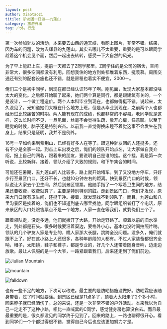 ```yaml
---
layout: post
author: Xiaotaozi
titile: 驴友团一日游——九莲山
category: 旅游外出
tag: 户外，行走
---
```


第一次参加驴友的活动，本来要去山西的通天峡，看网上图片，非常不错。结果，因为车的问题，改为去辉县的九莲山。其实去哪儿不太重要，重要的是可以跟同学趁着这个机会见个面，然后一起出去转转，感受一下大自然的风光。

为了早上能赶上车，提前一天都去了Z同学那里。Z同学住的是公司的宿舍，空间非常大，很多空间都没有利用。回想我住的地方到处都堆着东西，挺羡慕。周围交通还有别的配套设施也还不错，就是房租也着实不便宜，2000＋。

俺们三个是初中同学，到现在都已经认识15年了啊。刚见面，发现大家基本都没啥太大的变化。之后都开始聊了起来，她们两个算是同行，都是跟建筑有关的，一个是设计，一个做工程造价。两个人本科毕业到现在，也都做得挺不错。说起来，太久没见了。光知道她们大概在什么地方上班，但是从毕业到现在，之前两个人也都经历过比较痛苦的时期。两人能有现在的成绩，也都非常的不容易。老同学就是这样，这么长时间不见，一旦见面，丝毫不会觉得生疏，敞开心扉，任意聊。以至于睡觉的时候，脑子还是特别兴奋。以前我一直觉得换床睡不着觉这事不会发生在我身上，结果只是证明，我并不是例外。

16号一早如约来到紫荆山，已经有好多人在等了。跟这种驴友团的人还挺多，还有不少是全家一起。到点上车出发之后，俺们的领队开始点名，让大家做自我介绍，报上自己的网名，跟着来的朋友，要说明自己是谁的挂。这个挂，我是第一次听说，比较新鲜。接着，领队介绍了大致的规则，和下午集合的时间。

可能还在暑期，去九莲山的人比较多，路上就开始堵车。到了又没地方停车，只好步行至景区门口，还好不长，也就10分钟左右的距离。快到景区门口的时候，领队说让大家去个卫生间，然后到景区领票。他随手指了一个写着卫生间的地方，结果还要收费，收费就算了，主要是特别特别的脏。走到景区门口，俺们才发现，原来大门口就有卫生间，还挺干净。接着，就发现找不到领队了。而且，九莲山和八里沟景区是挨着的，俺们也不知道到底去哪里找他。同学跟组织者打了个电话，原来景区的入口处跟售票点不是一个地方，人家一直在等我们，就剩俺们三个了。

跟着领队走，没走多远，他们就撇开了大路，开始走野路了。顺着以前的旧水渠走，到处都是石头。很多时候要沿着渠边，要格外小心，基本也没时间拍照片呐。领队的几个驴友人家是专业的，瞧人家那大长腿，跳跨全没问题。没多久，俺们就跟不上了。好在这小路上人还很多，各种年龄段的人都有。不过人家装备都很齐全呐，帽子，太阳镜，鞋子和裤子，都是专业的，好几个人还带着随身音响，边走边放歌。最让人佩服的是一个大爷，一路紧跟着我们，后来还走到了俺们前边。

![Jiulian Mountain](http://ww4.sinaimg.cn/mw690/bf1f4b9ejw1ev5pukxgk4j21f42ioqv5.jpg)

![mountain](http://ww1.sinaimg.cn/bmiddle/bf1f4b9ejw1ev5r0z3v6wj21f42ionpd.jpg)

![falldown](http://ww2.sinaimg.cn/bmiddle/bf1f4b9ejw1ev5r1ds4ezj20u81hc4em.jpg)




也有一些不足的地方，下次可以改进。最主要的是防晒措施没做好。防晒霜应该随身带着，过了时间就要涂。到景区已经是11点多了，顶着大太阳走了2个多小时，回来脖子就已经晒伤了。总的来说，还是一次非常不错的户外活动。本来我以为自己一定走不了这种小路，相比一直喊累的C同学，感觉健身房也算没白去。而且最最重要的是，很久都没见的同学终于见到了。回来的路上，一路也聊得很开心。看到同学们一个个都过得很不错，觉得自己今后也应该更加努力才是。






